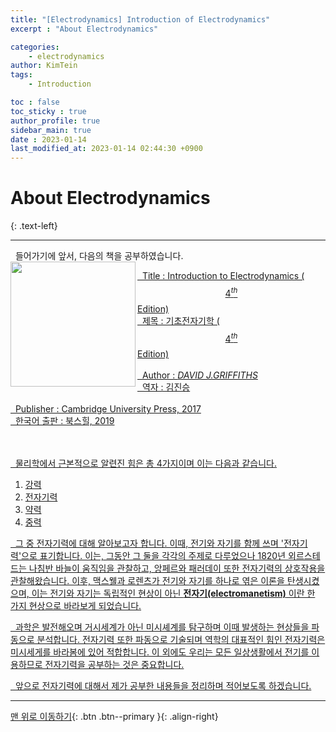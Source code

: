 ```yaml
---
title: "[Electrodynamics] Introduction of Electrodynamics"
excerpt : "About Electrodynamics"

categories: 
    - electrodynamics
author: KimTein
tags:
    - Introduction

toc : false
toc_sticky : true
author_profile: true
sidebar_main: true  
date : 2023-01-14
last_modified_at: 2023-01-14 02:44:30 +0900
---
```

# About Electrodynamics
{: .text-left}
___

&nbsp; 들어가기에 앞서, 다음의 책을 공부하였습니다.
<br>
<a href='http://bookshill.com/bbs/board.php?bo_table=book3&wr_id=157'>
<img src="http://bookshill.com/data/file/book3/thumbView/2038541958_4a117f44_B1E2C3CAC0FCC0DAB1E2C7D0+C7A5C1F628620A1BF26729+copy.jpg" height=200 width=200 align="left">

&nbsp; Title :  Introduction to Electrodynamics ($$4^{th}$$ Edition)
<br>
&nbsp; 제목 : 기초전자기학 ($$4^{th}$$ Edition)   
<br> 
&nbsp; Author : _DAVID J.GRIFFITHS_ 
<br>
&nbsp; 역자 : 김진승
<br>
<br>
&nbsp; Publisher : Cambridge University Press, 2017
<br>
&nbsp; 한국어 출판 : 북스힐, 2019 
<br>
<br>
<br>

&nbsp; 물리학에서 근본적으로 알련진 힘은 총 4가지이며 이는 다음과 같습니다.
1. 강력
2. 전자기력
3. 약력
4. 중력

&nbsp; 그 중 전자기력에 대해 알아보고자 합니다. 이때, 전기와 자기를 함께 쓰며 '전자기력'으로 표기합니다. 이는, 그동안 그 둘을 각각의 주제로 다루었으나 1820년 외르스테드는 나침반 바늘이 움직임을 관찰하고, 앙페르와 패러데이 또한 전자기력의 상호작용을 관찰해왔습니다. 이후, 맥스웰과 로렌츠가 전기와 자기를 하나로 엮은 이론을 탄생시켰으며, 이는 전기와 자기는 독립적인 현상이 아닌 **전자기(electromanetism)** 이란 한 가지 현상으로 바라보게 되었습니다.

&nbsp; 과학은 발전해오며 거시세계가 아닌 미시셰계를 탐구하며 이때 발생하는 현상들을 파동으로 분석합니다. 전자기력 또한 파동으로 기술되며 역학의 대표적인 힘인 전자기력은 미시세게를 바라봄에 있어 적합합니다. 이 외에도 우리는 모든 일상생활에서 전기를 이용하므로 전자기력을 공부하는 것은 중요합니다. 

&nbsp; 앞으로 전자기력에 대해서 제가 공부한 내용들을 정리하며 적어보도록 하겠습니다.



<!-- Button Up-->

___
[맨 위로 이동하기](#){: .btn .btn--primary }{: .align-right}
